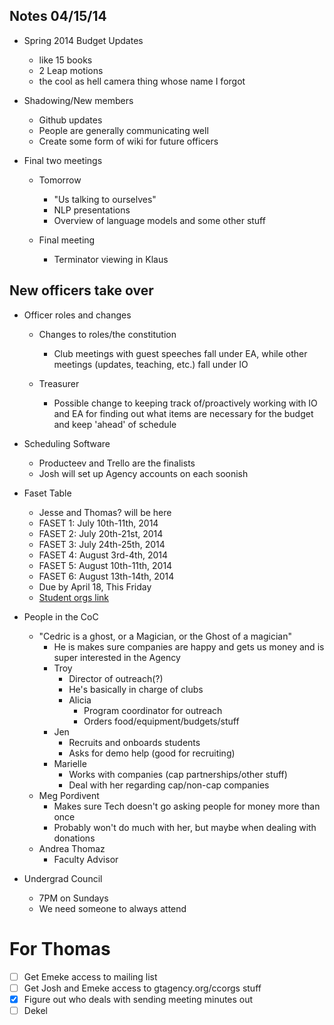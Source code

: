 Notes 04/15/14
--

 - Spring 2014 Budget Updates
   - like 15 books
   - 2 Leap motions
   - the cool as hell camera thing whose name I forgot

 - Shadowing/New members
   - Github updates
   - People are generally communicating well
   - Create some form of wiki for future officers

 - Final two meetings
   - Tomorrow
     - "Us talking to ourselves"
     - NLP presentations
     - Overview of language models and some other stuff

   - Final meeting
     - Terminator viewing in Klaus

New officers take over
--

  - Officer roles and changes
    - Changes to roles/the constitution
      - Club meetings with guest speeches fall under EA, while other meetings (updates, teaching, etc.) fall under IO

    - Treasurer
      - Possible change to keeping track of/proactively working with IO and EA for finding out what items are necessary for the budget and keep 'ahead' of schedule


  - Scheduling Software 
    - Producteev and Trello are the finalists
    - Josh will set up Agency accounts on each soonish

  - Faset Table
    - Jesse and Thomas? will be here
    - FASET 1: July 10th-11th, 2014
    - FASET 2: July 20th-21st, 2014
    - FASET 3: July 24th-25th, 2014
    - FASET 4: August 3rd-4th, 2014
    - FASET 5: August 10th-11th, 2014
    - FASET 6: August 13th-14th, 2014
    - Due by April 18, This Friday
    - [Student orgs link](http://www.nssp.gatech.edu/faset/plugins/content/index.php?id=19)

  - People in the CoC
    - "Cedric is a ghost, or a Magician, or the Ghost of a magician"
      - He is makes sure companies are happy and gets us money and is super interested in the Agency
      - Troy
        - Director of outreach(?)
        - He's basically in charge of clubs
        - Alicia
          - Program coordinator for outreach
          - Orders food/equipment/budgets/stuff
      - Jen
        - Recruits and onboards students
        - Asks for demo help (good for recruiting)
      - Marielle
        - Works with companies (cap partnerships/other stuff)
        - Deal with her regarding cap/non-cap companies 
    - Meg Pordivent
      - Makes sure Tech doesn't go asking people for money more than once
      - Probably won't do much with her, but maybe when dealing with donations
    - Andrea Thomaz
      - Faculty Advisor


  - Undergrad Council
    - 7PM on Sundays
    - We need someone to always attend

 For Thomas
 ==

 - [ ] Get Emeke access to mailing list
 - [ ] Get Josh and Emeke access to gtagency.org/ccorgs stuff
 - [x] Figure out who deals with sending meeting minutes out
 - [ ] Dekel